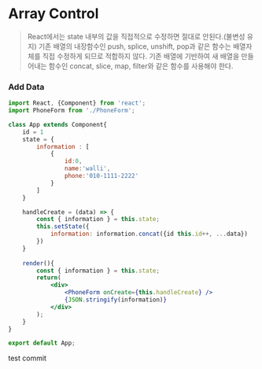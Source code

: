 # Array Control

> React에서는 state 내부의 값을 직접적으로 수정하면 절대로 안된다.(불변성 유지) 기존 배열의 내장함수인 push, splice, unshift, pop과 같은 함수는 배열자체를 직접 수정하게 되므로 적합하지 않다. 기존 배열에 기반하여 새 배열을 만들어내는 함수인 concat, slice, map, filter와 같은 함수를 사용해야 한다.



### Add Data

```jsx
import React, {Component} from 'react';
import PhoneForm from './PhoneForm';

class App extends Component{
    id = 1
	state = {
        information : [
            {
                id:0,
                name:'walli',
                phone:'010-1111-2222'
            }
        ]
	}

    handleCreate = (data) => {
        const { information } = this.state;
        this.setState({
            information: information.concat({id this.id++, ...data})
        })
    }
    
    render(){
        const { information } = this.state;
        return(
            <div>
                <PhoneForm onCreate={this.handleCreate} />
                {JSON.stringify(information)}
            </div>
        );
    }
}

export default App;
```
test commit

